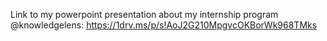 

Link to my powerpoint presentation about my internship program @knowledgelens: https://1drv.ms/p/s!AoJ2G210MpgvcOKBorWk968TMks